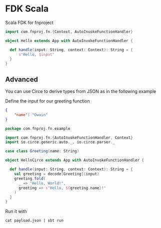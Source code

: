# FDK Scala

Scala FDK for fnproject

```scala
import com.fnproj.fn.{Context, AutoInvokeFunctionHandler}

object Hello extends App with AutoInvokeFunctionHandler {

  def handle(input: String, context: Context): String = {
      s"Hello, $input"
  }
}
```

## Advanced

You can use Circe to derive types from JSON as in the following example

Define the input for our greeting function

```json
{
    "name": "Owain"
}
```

```scala
package com.fnproj.fn.example

import com.fnproj.fn.{AutoInvokeFunctionHandler, Context}
import io.circe.generic.auto._, io.circe.parser._

case class Greeting(name: String)

object HelloCirce extends App with AutoInvokeFunctionHandler {

  def handle(input: String, context: Context): String = {
    val greeting = decode[Greeting](input)
    greeting.fold(
      _ => "Hello, World!",
      greeting => s"Hello, ${greeting.name}!"
    )
  }
}
```

Run it with

```
cat payload.json | sbt run
```
